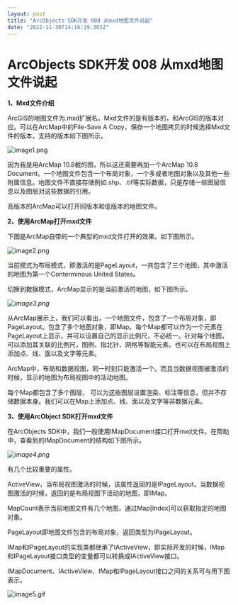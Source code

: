 ```yaml
---
layout: post
title: "ArcObjects SDK开发 008 从mxd地图文件说起"
date: "2022-11-30T14:16:19.303Z"
---
```

ArcObjects SDK开发 008 从mxd地图文件说起
===============================

**1、Mxd文件介绍**

ArcGIS的地图文件为.mxd扩展名。Mxd文件的是有版本的，和ArcGIS的版本对应。可以在ArcMap中的File-Save A Copy，保存一个地图拷贝的时候选择Mxd文件的版本，支持的版本如下图所示。

![image1.png](https://img2023.cnblogs.com/blog/146887/202211/146887-20221130133546000-533685139.png)

因为我是用ArcMap 10.8截的图，所以这还需要再加一个ArcMap 10.8 Document。一个地图文件包含一个布局对象，一个多或者地图对象以及其他一些附属信息。地图文件不直接存储例如.shp、.tif等实际数据，只是存储一些图层信息以及图层对这些数据的引用。

高版本的ArcMap可以打开同版本和低版本的地图文件。

**2、使用ArcMap打开mxd文件**

下图是ArcMap自带的一个典型的mxd文件打开的效果。如下图所示。

![image2.png](https://img2023.cnblogs.com/blog/146887/202211/146887-20221130133546367-2095731502.png)

当前模式为布局模式，即激活的是PageLayout，一共包含了三个地图，其中激活的地图为第一个Conterminous United States。

切换到数据模式，ArcMap显示的是当前激活的地图，如下图所示。

_![image3.png](https://img2023.cnblogs.com/blog/146887/202211/146887-20221130133546442-252217507.png)_

从ArcMap展示上，我们可以看出，一个地图文件，包含了一个布局对象，即PageLayout。包含了多个地图对象，即Map。每个Map都可以作为一个元素在PageLayout上显示，并可以设置自己的显示比例尺，不必统一。针对每个地图，可以添加其关联的比例尺，图例、指北针、网格等智能元素。也可以在布局视图上添加点、线、面以及文字等元素。

ArcMap中，布局和数据视图，同一时刻只能激活一个。而且当数据视图被激活的时候，显示的地图为布局视图中的活动地图。

每个Map都包含了多个图层， 可以为这些图层设置渲染、标注等信息，但并不存储数据本身。我们可以在Map上添加点、线、面以及文字等非数据元素。

**3、使用ArcObject SDK打开mxd文件**

在ArcObjects SDK中，我们一般使用IMapDocument接口打开mxd文件。在帮助中，查看到的IMapDocument的结构如下图所示。

_![image4.png](https://img2023.cnblogs.com/blog/146887/202211/146887-20221130133546020-1218246541.png)_

有几个比较重要的属性。

ActiveView，当布局视图激活的时候，该属性返回的是IPageLayout，当数据视图激活的时候，返回的是布局视图下活动的地图，即IMap。

MapCount表示当前地图文件有几个地图，通过Map\[Index\]可以获取指定的地图对象。

PageLayout即地图文件包含的布局对象，返回类型为IPageLayout。

IMap和IPageLayout的实现类都继承了IActiveView，即实际开发的时候，IMap和IPageLayout接口类型的变量都可以转换成IActiveView接口。

IMapDocument、IActiveView、IMap和IPageLayout接口之间的关系可与用下图表示。

![image5.gif](https://img2023.cnblogs.com/blog/146887/202211/146887-20221130133545984-1692420356.gif)